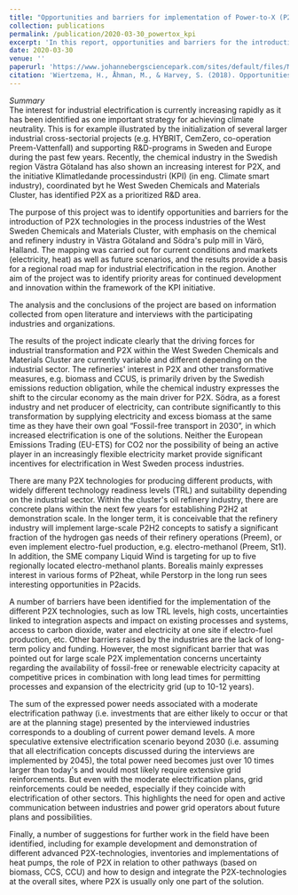 ```yaml
---
title: "Opportunities and barriers for implementation of Power-to-X (P2X) technologies in the West Sweden Chemicals and Materials Cluster's process industries"
collection: publications
permalink: /publication/2020-03-30_powertox_kpi
excerpt: 'In this report, opportunities and barriers for the introduction of P2X technologies in the process industries of West Sweden Chemicals and Materials Cluster were identified. The project was carried out within the initiative Klimatledance processindustri.'
date: 2020-03-30
venue: ''
paperurl: 'https://www.johannebergsciencepark.com/sites/default/files/M%C3%B6jligheter%20och%20hinder%20P2X_final.pdf'
citation: 'Wiertzema, H., Åhman, M., & Harvey, S. (2018). Opportunities and barriers for implementation of Power-to-X (P2X) technologies in the West Sweden Chemicals and Materials Cluster's process industries.'
---
```


_Summary_  
The interest for industrial electrification is currently increasing rapidly as it has been identified as one important strategy for achieving climate neutrality. This is for example illustrated by the initialization of several larger industrial cross-sectorial projects (e.g. HYBRIT, CemZero, co-operation Preem-Vattenfall) and supporting R&D-programs in Sweden and Europe during the past few years. Recently, the chemical industry in the Swedish region Västra Götaland has also shown an increasing interest for P2X, and the initiative Klimatledande processindustri (KPI) (in eng. Climate smart industry), coordinated byt he West Sweden Chemicals and Materials Cluster, has identified P2X as a prioritized R&D area.

The purpose of this project was to identify opportunities and barriers for the introduction of P2X technologies in the process industries of the West Sweden Chemicals and Materials Cluster, with emphasis on the chemical and refinery industry in Västra Götaland and Södra's pulp mill in Värö, Halland. The mapping was carried out for current conditions and markets (electricity, heat) as well as future scenarios, and the results provide a basis for a regional road map for industrial electrification in the region. Another aim of the project was to identify priority areas for continued development and innovation within the framework of the KPI initiative.

The analysis and the conclusions of the project are based on information collected from open literature and interviews with the participating industries and organizations.

The results of the project indicate clearly that the driving forces for industrial transformation and P2X within the West Sweden Chemicals and Materials Cluster are currently variable and different depending on the industrial sector. The  refineries' interest in P2X and other transformative measures, e.g. biomass and CCUS, is primarily driven by the Swedish emissions reduction obligation, while the chemical industry expresses the shift to the circular economy as the main driver for P2X. Södra, as a forest industry and net producer of electricity, can contribute significantly to this transformation by supplying electricity and excess biomass at the same time as they have their own goal “Fossil-free transport in 2030”, in which increased electrification is one of the solutions. Neither the European Emissions Trading (EU-ETS) for CO2 nor the possibility of being an active player in an increasingly flexible electricity market provide significant incentives for electrification in West Sweden process industries.

There are many P2X technologies for producing different products, with widely different technology readiness levels (TRL) and suitability depending on the industrial sector. Within the cluster's oil refinery industry, there are concrete  plans within the next few years for establishing P2H2 at demonstration scale. In the longer term, it is conceivable that the refinery industry will implement large-scale P2H2 concepts to satisfy a significant fraction of the hydrogen gas needs of their refinery operations (Preem), or even implement electro-fuel production, e.g. electro-methanol (Preem, St1). In addition, the SME company Liquid Wind is targeting for up to five regionally located electro-methanol plants. Borealis mainly expresses interest in various forms of P2heat, while Perstorp in the long run sees interesting opportunities in P2acids.

A number of barriers have been identified for the implementation of the different P2X technologies, such as low TRL levels, high costs, uncertainties linked to integration aspects and impact on existing processes and systems, access to carbon dioxide, water and electricity at one site if electro-fuel production, etc. Other barriers raised by the industries are the lack of long-term policy and funding. However, the most significant barrier that was pointed out for large  scale P2X implementation concerns uncertainty regarding the availability of fossil-free or renewable electricity capacity at competitive prices in combination with long lead times for permitting processes and expansion of the electricity grid (up to 10-12 years).

The sum of the expressed power needs associated with a moderate electrification pathway (i.e. investments that are either likely to occur or that are at the planning stage) presented by the interviewed industries corresponds to a doubling of current power demand levels. A more speculative extensive electrification scenario beyond 2030 (i.e. assuming that all electrification concepts discussed during the interviews are implemented by 2045), the total power need becomes just over 10 times larger than today's and would most likely require extensive grid reinforcements. But even with the moderate electrification plans, grid reinforcements could be needed, especially if they coincide with electrification of other sectors. This highlights the need for open and active communication between industries and power grid operators about future plans and possibilities.

Finally, a number of suggestions for further work in the field have been identified, including for example development and demonstration of different advanced P2X-technologies, inventories and implementations of heat pumps, the role of P2X in relation to other pathways (based on biomass, CCS, CCU) and how to design and integrate the P2X-technologies at the overall sites, where P2X is usually only one part of the solution.
